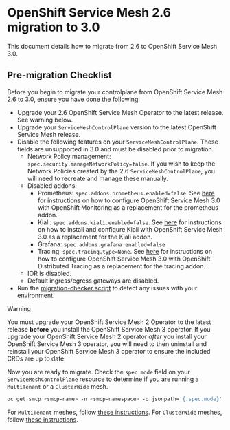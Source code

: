 # OpenShift Service Mesh 2.6 migration to 3.0

This document details how to migrate from 2.6 to OpenShift Service Mesh 3.0.

## Pre-migration Checklist

Before you begin to migrate your controlplane from OpenShift Service Mesh 2.6 to 3.0, ensure you have done the following:

- Upgrade your 2.6 OpenShift Service Mesh Operator to the latest release. See warning below.
- Upgrade your `ServiceMeshControlPlane` version to the latest OpenShift Service Mesh release.
- Disable the following features on your `ServiceMeshControlPlane`. These fields are unsupported in 3.0 and must be disabled prior to migration.
    <!-- TODO: create a separate page for each of these bullet points describing how to migrate off the SMCP managed version. -->
    <!-- TODO: revisit this list when: https://issues.redhat.com/browse/OSSM-8299 is completed. -->
  - Network Policy management: `spec.security.manageNetworkPolicy=false`. If you wish to keep the Network Policies created by the 2.6 `ServiceMeshControlPlane`, you will need to recreate and manage these manually.
  - Disabled addons:
    - Prometheus: `spec.addons.prometheus.enabled=false`. See [here](https://docs.redhat.com/en/documentation/red_hat_openshift_service_mesh/3.0.0tp1/html/observability/metrics-and-service-mesh#ossm-config-openshift-monitoring-only_ossm-metrics-assembly) for instructions on how to configure OpenShift Service Mesh 3.0 with OpenShift Monitoring as a replacement for the prometheus addon.
    - Kiali: `spec.addons.kiali.enabled=false`. See [here](https://docs.redhat.com/en/documentation/red_hat_openshift_service_mesh/3.0.0tp1/html/observability/kiali-operator-provided-by-red-hat#ossm-install-kiali-operator_ossm-kiali-assembly) for instructions on how to install and configure Kiali with OpenShift Service Mesh 3.0 as a replacement for the Kiali addon.
    - Grafana: `spec.addons.grafana.enabled=false`
    - Tracing: `spec.tracing.type=None`. See [here](https://docs.redhat.com/en/documentation/red_hat_openshift_service_mesh/3.0.0tp1/html/observability/distributed-tracing-and-service-mesh#ossm-distr-tracing-assembly) for instructions on how to configure OpenShift Service Mesh 3.0 with OpenShift Distributed Tracing as a replacement for the tracing addon.
  - IOR is disabled.
  - Default ingress/egress gateways are disabled.
- Run the [migration-checker script](migration-checker.sh) to detect any issues with your environment.

> [!WARNING]
> You must upgrade your OpenShift Service Mesh 2 Operator to the latest release **before** you install the OpenShift Service Mesh 3 operator. If you upgrade your OpenShift Service Mesh 2 operator _after_ you install your OpenShift Service Mesh 3 operator, you will need to then uninstall and reinstall your OpenShift Service Mesh 3 operator to ensure the included CRDs are up to date.

Now you are ready to migrate. Check the `spec.mode` field on your `ServiceMeshControlPlane` resource to determine if you are running a `MultiTenant` or a `ClusterWide` mesh.

```sh
oc get smcp <smcp-name> -n <smcp-namespace> -o jsonpath='{.spec.mode}'
```

For `MultiTenant` meshes, follow [these instructions](./multi-tenancy/README.md). For `ClusterWide` meshes, follow [these instructions](#TODO).

